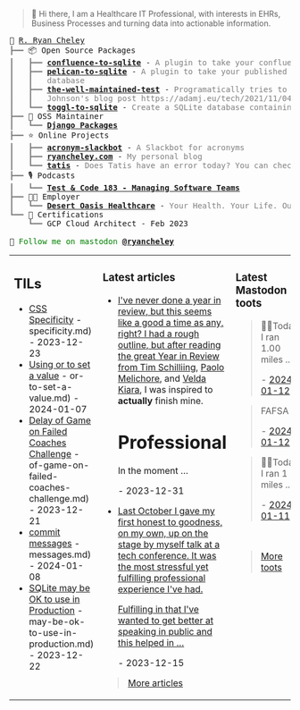 > 👋 Hi there, I am a Healthcare IT Professional, with interests in EHRs, Business Processes and turning data into actionable information.

<pre style="font-family:Menlo,'DejaVu Sans Mono',consolas,'Courier New',monospace">🙂 <a href="https://www.ryancheley.com">R. Ryan Cheley</a>
<span style="color: #808080; text-decoration-color: #808080">┣━━ </span>📦 Open Source Packages
<span style="color: #808080; text-decoration-color: #808080">┃   ┣━━ </span><span style="font-weight: bold"><a href="https://pypi.org/project/confluence-to-sqlite/">confluence-to-sqlite</a></span> - <span style="color: #808080; text-decoration-color: #808080">A plugin to take your confluence data and add it to a SQLite database</span>
<span style="color: #808080; text-decoration-color: #808080">┃   ┣━━ </span><span style="font-weight: bold"><a href="https://pypi.org/project/pelican-to-sqlite/">pelican-to-sqlite</a></span> - <span style="color: #808080; text-decoration-color: #808080">A plugin to take your published Pelican posts and put them into a SQLite</span>
<span style="color: #808080; text-decoration-color: #808080">┃   ┃   </span><span style="color: #808080; text-decoration-color: #808080">database</span>
<span style="color: #808080; text-decoration-color: #808080">┃   ┣━━ </span><span style="font-weight: bold"><a href="https://pypi.org/project/the-well-maintained-test/">the-well-maintained-test</a></span> - <span style="color: #808080; text-decoration-color: #808080">Programatically tries to answer the 12 questions from Adam </span>
<span style="color: #808080; text-decoration-color: #808080">┃   ┃   </span><span style="color: #808080; text-decoration-color: #808080">Johnson&#x27;s blog post https://adamj.eu/tech/2021/11/04/the-well-maintained-test/</span>
<span style="color: #808080; text-decoration-color: #808080">┃   ┗━━ </span><span style="font-weight: bold"><a href="https://pypi.org/project/toggl-to-sqlite/">toggl-to-sqlite</a></span> - <span style="color: #808080; text-decoration-color: #808080">Create a SQLite database containing data from your Toggl account.</span>
<span style="color: #808080; text-decoration-color: #808080">┣━━ </span>🧰 OSS Maintainer
<span style="color: #808080; text-decoration-color: #808080">┃   ┗━━ </span><span style="font-weight: bold"><a href="https://djangopackages.org">Django Packages</a></span>
<span style="color: #808080; text-decoration-color: #808080">┣━━ </span>⭐ Online Projects
<span style="color: #808080; text-decoration-color: #808080">┃   ┣━━ </span><span style="font-weight: bold"><a href="https://slackbot.ryancheley.com">acronym-slackbot</a></span> - <span style="color: #808080; text-decoration-color: #808080">A Slackbot for acronyms</span>
<span style="color: #808080; text-decoration-color: #808080">┃   ┣━━ </span><span style="font-weight: bold"><a href="https://www.ryancheley.com">ryancheley.com</a></span> - <span style="color: #808080; text-decoration-color: #808080">My personal blog</span>
<span style="color: #808080; text-decoration-color: #808080">┃   ┗━━ </span><span style="font-weight: bold"><a href="https://doestatisjrhaveanerrortoday.com">tatis</a></span> - <span style="color: #808080; text-decoration-color: #808080">Does Tatis have an error today? You can check here</span>
<span style="color: #808080; text-decoration-color: #808080">┣━━ </span>🎙️ Podcasts
<span style="color: #808080; text-decoration-color: #808080">┃   ┗━━ </span><span style="font-weight: bold"><a href="https://testandcode.com/183">Test &amp; Code 183 - Managing Software Teams</a></span>
<span style="color: #808080; text-decoration-color: #808080">┣━━ </span>👨‍💻 Employer
<span style="color: #808080; text-decoration-color: #808080">┃   ┗━━ </span><span style="font-weight: bold"><a href="https://www.mydohc.com">Desert Oasis Healthcare</a></span> - <span style="color: #808080; text-decoration-color: #808080">Your Health. Your Life. Our Passion.</span>
<span style="color: #808080; text-decoration-color: #808080">┗━━ </span>📜 Certifications
<span style="color: #808080; text-decoration-color: #808080">    ┗━━ </span>GCP Cloud Architect - Feb 2023

🦣 <span style="color: #008000; text-decoration-color: #008000">Follow me on mastodon </span><span style="color: #008000; text-decoration-color: #008000; font-weight: bold"><a href="https://mastodon.social/@ryancheley">@ryancheley</a></span>
</pre>


<table><tr><td valign="top" width="33%">

## TILs

<ul>

  <li><a href="https://github.com/ryancheley/til/blob/main/css/css" target="_blank">CSS Specificity</a> - specificity.md) - 2023-12-23</li>

  <li><a href="https://github.com/ryancheley/til/blob/main/Django/using" target="_blank">Using or to set a value</a> - or-to-set-a-value.md) - 2024-01-07</li>

  <li><a href="https://github.com/ryancheley/til/blob/main/hockey/delay" target="_blank">Delay of Game on Failed Coaches Challenge</a> - of-game-on-failed-coaches-challenge.md) - 2023-12-21</li>

  <li><a href="https://github.com/ryancheley/til/blob/main/github/commit" target="_blank">commit messages</a> - messages.md) - 2024-01-08</li>

  <li><a href="https://github.com/ryancheley/til/blob/main/sqlite/sqlite" target="_blank">SQLite may be OK to use in Production</a> - may-be-ok-to-use-in-production.md) - 2023-12-22</li>

</ul>


</td><td valign="top" width="34%">

### Latest articles

<ul>

  <li><a href="tag:www.ryancheley.com,2023-12-31:/2023/12/31/year-in-review-2023/" target="_blank"><p>I've never done a year in review, but this seems like a good a time as any, right? I had a rough outline, but after reading the great Year in Review from <a href="https://www.better-simple.com/personal/2023/12/30/my-year-in-review/">Tim Schilliing</a>, <a href="https://www.paulox.net/2023/12/31/my-2023-in-review/">Paolo Melichore</a>, and <a href="https://dev.to/veldakiara/djangoconus-2023-a-wish-fulfilled-2mmc">Velda Kiara</a>, I was inspired to <strong>actually</strong> finish mine.</p>
<h1>Professional</h1>
<p>In the moment …</p></a> - 2023-12-31</li>

  <li><a href="tag:www.ryancheley.com,2023-12-15:/2023/12/15/so-you-want-to-give-a-talk-at-a-conference/" target="_blank"><p>Last October I gave my first honest to goodness, on my own, up on the stage by myself talk at a tech conference. It was the most stressful yet fulfilling professional experience I've had.</p>
<p>Fulfilling in that I've wanted to get better at speaking in public and this helped in …</p></a> - 2023-12-15</li>

</ul>

> <a href="https://ryancheley.com/" target="_blank">More articles</a>

</td><td valign="top" width="33%">

### Latest Mastodon toots


  <blockquote>
  <p>🏃‍♂️Today, I ran 1.00 miles ...</p>
  - <a href="https://mastodon.social/@ryancheley/111745539014959418" target="_blank">2024-01-12</a>
  </blockquote>

  <blockquote>
  <p>FAFSA ...</p>
  - <a href="https://mastodon.social/@ryancheley/111741003834312900" target="_blank">2024-01-12</a>
  </blockquote>

  <blockquote>
  <p>🏃‍♂️Today, I ran 1 miles ...</p>
  - <a href="https://mastodon.social/@ryancheley/111739269103634418" target="_blank">2024-01-11</a>
  </blockquote>


<br>

> <a href="https://mastodon.social/@ryancheley" target="_blank">More toots</a>


</td></tr></table>